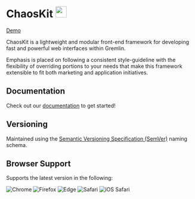 # ChaosKit <img src="https://raw.githubusercontent.com/gremlin/chaoskit/master/src/assets/media/logo-mascot.svg" height="30px;">

[Demo](https://feature-f-motion--chaoskit.netlify.app/)

ChaosKit is a lightweight and modular front-end framework for developing fast and powerful web interfaces within Gremlin.

Emphasis is placed on following a consistent style-guideline with the flexibility of overriding portions to your needs that make this framework extensible to fit both marketing and application initiatives.

## Documentation

Check out our [documentation](https://feature-f-motion--chaoskit.netlify.app/?path=/story/installation--page) to get started!

## Versioning

Maintained using the [Semantic Versioning Specification (SemVer)](http://semver.org) naming schema.

## Browser Support

Supports the latest version in the following:

![Chrome](https://raw.github.com/alrra/browser-logos/master/src/chrome/chrome_48x48.png) ![Firefox](https://raw.github.com/alrra/browser-logos/master/src/firefox/firefox_48x48.png) ![Edge](https://raw.github.com/alrra/browser-logos/master/src/edge/edge_48x48.png) ![Safari](https://raw.github.com/alrra/browser-logos/master/src/safari/safari_48x48.png)
![iOS Safari](https://raw.githubusercontent.com/alrra/browser-logos/master/src/safari-ios/safari-ios_48x48.png)
